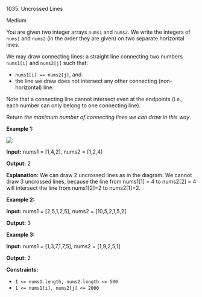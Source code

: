 1035\. Uncrossed Lines

Medium

You are given two integer arrays `nums1` and `nums2`. We write the integers of `nums1` and `nums2` (in the order they are given) on two separate horizontal lines.

We may draw connecting lines: a straight line connecting two numbers `nums1[i]` and `nums2[j]` such that:

*   `nums1[i] == nums2[j]`, and
*   the line we draw does not intersect any other connecting (non-horizontal) line.

Note that a connecting line cannot intersect even at the endpoints (i.e., each number can only belong to one connecting line).

Return _the maximum number of connecting lines we can draw in this way_.

**Example 1:**

![](https://assets.leetcode.com/uploads/2019/04/26/142.png)

**Input:** nums1 = [1,4,2], nums2 = [1,2,4]

**Output:** 2

**Explanation:** We can draw 2 uncrossed lines as in the diagram. We cannot draw 3 uncrossed lines, because the line from nums1[1] = 4 to nums2[2] = 4 will intersect the line from nums1[2]=2 to nums2[1]=2.

**Example 2:**

**Input:** nums1 = [2,5,1,2,5], nums2 = [10,5,2,1,5,2]

**Output:** 3

**Example 3:**

**Input:** nums1 = [1,3,7,1,7,5], nums2 = [1,9,2,5,1]

**Output:** 2

**Constraints:**

*   `1 <= nums1.length, nums2.length <= 500`
*   `1 <= nums1[i], nums2[j] <= 2000`